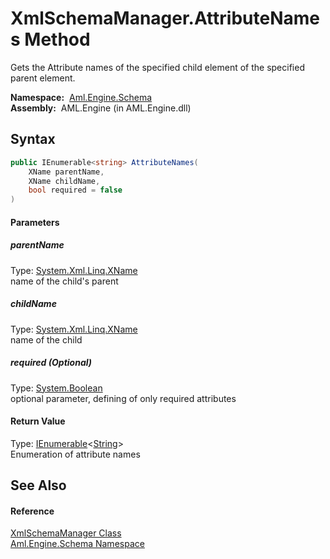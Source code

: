 XmlSchemaManager.AttributeNames Method
======================================
Gets the Attribute names of the specified child element of the specified parent element.

  **Namespace:**  [Aml.Engine.Schema][1]  
  **Assembly:**  AML.Engine (in AML.Engine.dll)

Syntax
------

```csharp
public IEnumerable<string> AttributeNames(
	XName parentName,
	XName childName,
	bool required = false
)
```

#### Parameters

##### *parentName*
Type: [System.Xml.Linq.XName][2]  
name of the child's parent

##### *childName*
Type: [System.Xml.Linq.XName][2]  
name of the child

##### *required* (Optional)
Type: [System.Boolean][3]  
optional parameter, defining of only required attributes

#### Return Value
Type: [IEnumerable][4]&lt;[String][5]>  
Enumeration of attribute names

See Also
--------

#### Reference
[XmlSchemaManager Class][6]  
[Aml.Engine.Schema Namespace][1]  

[1]: ../README.md
[2]: https://docs.microsoft.com/dotnet/api/system.xml.linq.xname
[3]: https://docs.microsoft.com/dotnet/api/system.boolean
[4]: https://docs.microsoft.com/dotnet/api/system.collections.generic.ienumerable-1
[5]: https://docs.microsoft.com/dotnet/api/system.string
[6]: README.md
[7]: https://www.automationml.org
[8]: ../../icons/logoShade.png